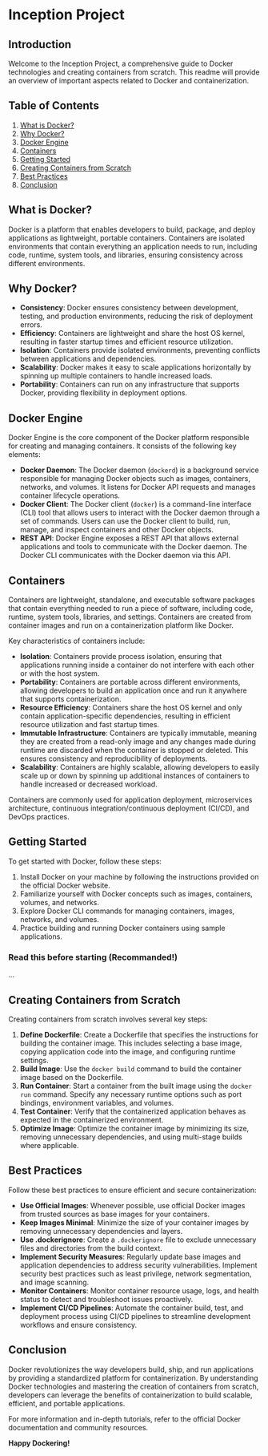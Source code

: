 
 <h1>Inception Project</h1>
 <h2>Introduction</h2>
 <p>Welcome to the Inception Project, a comprehensive guide to Docker technologies and creating containers from scratch. This readme will provide an overview of important aspects related to Docker and containerization.</p>
 <h2>Table of Contents</h2>
 <ol>
    <li><a target="_new" href="#what-is-docker">What is Docker?</a></li>
    <li><a target="_new" href="#why-docker">Why Docker?</a></li>
    <li><a target="_new" href="#docker-engine">Docker Engine</a></li>
    <li><a target="_new" href="#containers">Containers</a></li>
    <li><a target="_new" href="#getting-started">Getting Started</a></li>
    <li><a target="_new" href="#creating-containers-from-scratch">Creating Containers from Scratch</a></li>
    <li><a target="_new" href="#best-practices">Best Practices</a></li>
    <li><a target="_new" href="#conclusion">Conclusion</a></li>
 </ol>
 <h2>What is Docker?</h2>
 <p>Docker is a platform that enables developers to build, package, and deploy applications as lightweight, portable containers. Containers are isolated environments that contain everything an application needs to run, including code, runtime, system tools, and libraries, ensuring consistency across different environments.</p>
 <h2>Why Docker?</h2>
 <ul>
    <li><strong>Consistency</strong>: Docker ensures consistency between development, testing, and production environments, reducing the risk of deployment errors.</li>
    <li><strong>Efficiency</strong>: Containers are lightweight and share the host OS kernel, resulting in faster startup times and efficient resource utilization.</li>
    <li><strong>Isolation</strong>: Containers provide isolated environments, preventing conflicts between applications and dependencies.</li>
    <li><strong>Scalability</strong>: Docker makes it easy to scale applications horizontally by spinning up multiple containers to handle increased loads.</li>
    <li><strong>Portability</strong>: Containers can run on any infrastructure that supports Docker, providing flexibility in deployment options.</li>
 </ul>
 <h2>Docker Engine</h2>
 <p>Docker Engine is the core component of the Docker platform responsible for creating and managing containers. It consists of the following key elements:</p>
 <ul>
    <li><strong>Docker Daemon</strong>: The Docker daemon (<code>dockerd</code>) is a background service responsible for managing Docker objects such as images, containers, networks, and volumes. It listens for Docker API requests and manages container lifecycle operations.</li>
    <li><strong>Docker Client</strong>: The Docker client (<code>docker</code>) is a command-line interface (CLI) tool that allows users to interact with the Docker daemon through a set of commands. Users can use the Docker client to build, run, manage, and inspect containers and other Docker objects.</li>
    <li><strong>REST API</strong>: Docker Engine exposes a REST API that allows external applications and tools to communicate with the Docker daemon. The Docker CLI communicates with the Docker daemon via this API.</li>
 </ul>
 <h2>Containers</h2>
 <p>Containers are lightweight, standalone, and executable software packages that contain everything needed to run a piece of software, including code, runtime, system tools, libraries, and settings. Containers are created from container images and run on a containerization platform like Docker.</p>
 <p>Key characteristics of containers include:</p>
 <ul>
    <li><strong>Isolation</strong>: Containers provide process isolation, ensuring that applications running inside a container do not interfere with each other or with the host system.</li>
    <li><strong>Portability</strong>: Containers are portable across different environments, allowing developers to build an application once and run it anywhere that supports containerization.</li>
    <li><strong>Resource Efficiency</strong>: Containers share the host OS kernel and only contain application-specific dependencies, resulting in efficient resource utilization and fast startup times.</li>
    <li><strong>Immutable Infrastructure</strong>: Containers are typically immutable, meaning they are created from a read-only image and any changes made during runtime are discarded when the container is stopped or deleted. This ensures consistency and reproducibility of deployments.</li>
    <li><strong>Scalability</strong>: Containers are highly scalable, allowing developers to easily scale up or down by spinning up additional instances of containers to handle increased or decreased workload.</li>
 </ul>
 <p>Containers are commonly used for application deployment, microservices architecture, continuous integration/continuous deployment (CI/CD), and DevOps practices.</p>
 <h2>Getting Started</h2>
 <p>To get started with Docker, follow these steps:</p>
 <ol>
    <li>Install Docker on your machine by following the instructions provided on the <a target="_new">official Docker website</a>.</li>
    <li>Familiarize yourself with Docker concepts such as images, containers, volumes, and networks.</li>
    <li>Explore Docker CLI commands for managing containers, images, networks, and volumes.</li>
    <li>Practice building and running Docker containers using sample applications.</li>
 </ol>
 <h3>Read this before starting (Recommanded!) </h3>
 ...
 <h2>Creating Containers from Scratch</h2>
 <p>Creating containers from scratch involves several key steps:</p>
 <ol>
    <li><strong>Define Dockerfile</strong>: Create a Dockerfile that specifies the instructions for building the container image. This includes selecting a base image, copying application code into the image, and configuring runtime settings.</li>
    <li><strong>Build Image</strong>: Use the <code>docker build</code> command to build the container image based on the Dockerfile.</li>
    <li><strong>Run Container</strong>: Start a container from the built image using the <code>docker run</code> command. Specify any necessary runtime options such as port bindings, environment variables, and volumes.</li>
    <li><strong>Test Container</strong>: Verify that the containerized application behaves as expected in the containerized environment.</li>
    <li><strong>Optimize Image</strong>: Optimize the container image by minimizing its size, removing unnecessary dependencies, and using multi-stage builds where applicable.</li>
 </ol>
 <h2>Best Practices</h2>
 <p>Follow these best practices to ensure efficient and secure containerization:</p>
 <ul>
    <li><strong>Use Official Images</strong>: Whenever possible, use official Docker images from trusted sources as base images for your containers.</li>
    <li><strong>Keep Images Minimal</strong>: Minimize the size of your container images by removing unnecessary dependencies and layers.</li>
    <li><strong>Use .dockerignore</strong>: Create a <code>.dockerignore</code> file to exclude unnecessary files and directories from the build context.</li>
    <li><strong>Implement Security Measures</strong>: Regularly update base images and application dependencies to address security vulnerabilities. Implement security best practices such as least privilege, network segmentation, and image scanning.</li>
    <li><strong>Monitor Containers</strong>: Monitor container resource usage, logs, and health status to detect and troubleshoot issues proactively.</li>
    <li><strong>Implement CI/CD Pipelines</strong>: Automate the container build, test, and deployment process using CI/CD pipelines to streamline development workflows and ensure consistency.</li>
 </ul>
 <h2>Conclusion</h2>
 <p>Docker revolutionizes the way developers build, ship, and run applications by providing a standardized platform for containerization. By understanding Docker technologies and mastering the creation of containers from scratch, developers can leverage the benefits of containerization to build scalable, efficient, and portable applications.</p>
 <p>For more information and in-depth tutorials, refer to the official Docker documentation and community resources.</p>
 <p><strong>Happy Dockering!</strong></p>
